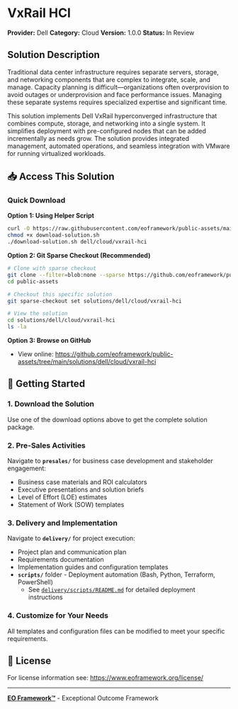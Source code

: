 # VxRail HCI

**Provider:** Dell
**Category:** Cloud
**Version:** 1.0.0
**Status:** In Review

## Solution Description

Traditional data center infrastructure requires separate servers, storage, and networking components that are complex to integrate, scale, and manage. Capacity planning is difficult—organizations often overprovision to avoid outages or underprovision and face performance issues. Managing these separate systems requires specialized expertise and significant time.

This solution implements Dell VxRail hyperconverged infrastructure that combines compute, storage, and networking into a single system. It simplifies deployment with pre-configured nodes that can be added incrementally as needs grow. The solution provides integrated management, automated operations, and seamless integration with VMware for running virtualized workloads.


## 📥 Access This Solution

### Quick Download

**Option 1: Using Helper Script**
```bash
curl -O https://raw.githubusercontent.com/eoframework/public-assets/main/download-solution.sh
chmod +x download-solution.sh
./download-solution.sh dell/cloud/vxrail-hci
```

**Option 2: Git Sparse Checkout (Recommended)**
```bash
# Clone with sparse checkout
git clone --filter=blob:none --sparse https://github.com/eoframework/public-assets.git
cd public-assets

# Checkout this specific solution
git sparse-checkout set solutions/dell/cloud/vxrail-hci

# View the solution
cd solutions/dell/cloud/vxrail-hci
ls -la
```

**Option 3: Browse on GitHub**
- View online: https://github.com/eoframework/public-assets/tree/main/solutions/dell/cloud/vxrail-hci

## 🚀 Getting Started

### 1. Download the Solution
Use one of the download options above to get the complete solution package.

### 2. Pre-Sales Activities
Navigate to **`presales/`** for business case development and stakeholder engagement:
- Business case materials and ROI calculators
- Executive presentations and solution briefs
- Level of Effort (LOE) estimates
- Statement of Work (SOW) templates

### 3. Delivery and Implementation
Navigate to **`delivery/`** for project execution:
- Project plan and communication plan
- Requirements documentation
- Implementation guides and configuration templates
- **`scripts/`** folder - Deployment automation (Bash, Python, Terraform, PowerShell)
  - See [`delivery/scripts/README.md`](delivery/scripts/README.md) for detailed deployment instructions

### 4. Customize for Your Needs
All templates and configuration files can be modified to meet your specific requirements.

## 📄 License

For license information see: https://www.eoframework.org/license/

---

**[EO Framework™](https://eoframework.org)** - Exceptional Outcome Framework
